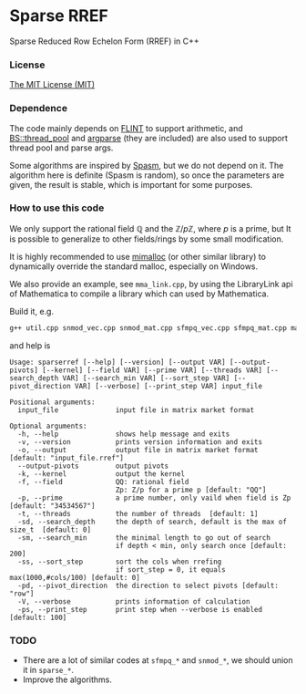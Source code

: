 # Sparse RREF
Sparse Reduced Row Echelon Form (RREF) in C++

### License

[The MIT License (MIT)](https://raw.githubusercontent.com/munuxi/sparse_mat/master/LICENSE)

### Dependence

The code mainly depends on [FLINT](https://flintlib.org/) to support arithmetic, and [BS::thread_pool](https://github.com/bshoshany/thread-pool) and [argparse](https://github.com/p-ranav/argparse) (they are included) are also used to support thread pool and parse args.

Some algorithms are inspired by [Spasm](https://github.com/cbouilla/spasm), but we do not depend on it. The algorithm here is definite (Spasm is random), so once the parameters are given, the result is stable, which is important for some purposes.

### How to use this code

We only support the rational field $\mathbb Q$ and the $\mathbb Z/p\mathbb Z$, where $p$ is a prime, but It is possible to generalize to other fields/rings by some small modification.

It is highly recommended to use [mimalloc](https://github.com/microsoft/mimalloc) (or other similar library) to dynamically override the standard malloc, especially on Windows.

We also provide an example, see `mma_link.cpp`, by using the LibraryLink api of Mathematica to compile a library which can used by Mathematica.

Build it, e.g.

```bash
g++ util.cpp snmod_vec.cpp snmod_mat.cpp sfmpq_vec.cpp sfmpq_mat.cpp main.cpp -o sparserref -O3 -std=c++17 -Iincludepath -Llibpath -lflint -lgmp
```

and help is 

```
Usage: sparserref [--help] [--version] [--output VAR] [--output-pivots] [--kernel] [--field VAR] [--prime VAR] [--threads VAR] [--search_depth VAR] [--search_min VAR] [--sort_step VAR] [--pivot_direction VAR] [--verbose] [--print_step VAR] input_file

Positional arguments:
  input_file              input file in matrix market format

Optional arguments:
  -h, --help              shows help message and exits
  -v, --version           prints version information and exits
  -o, --output            output file in matrix market format [default: "input_file.rref"]
  --output-pivots         output pivots
  -k, --kernel            output the kernel
  -f, --field             QQ: rational field
                          Zp: Z/p for a prime p [default: "QQ"]
  -p, --prime             a prime number, only vaild when field is Zp  [default: "34534567"]
  -t, --threads           the number of threads  [default: 1]
  -sd, --search_depth     the depth of search, default is the max of size_t  [default: 0]
  -sm, --search_min       the minimal length to go out of search
                          if depth < min, only search once [default: 200]
  -ss, --sort_step        sort the cols when rrefing
                          if sort_step = 0, it equals max(1000,#cols/100) [default: 0]
  -pd, --pivot_direction  the direction to select pivots [default: "row"]
  -V, --verbose           prints information of calculation
  -ps, --print_step       print step when --verbose is enabled [default: 100]
```

### TODO

* There are a lot of similar codes at `sfmpq_*` and `snmod_*`, we should union 
it in `sparse_*`. 
* Improve the algorithms.


